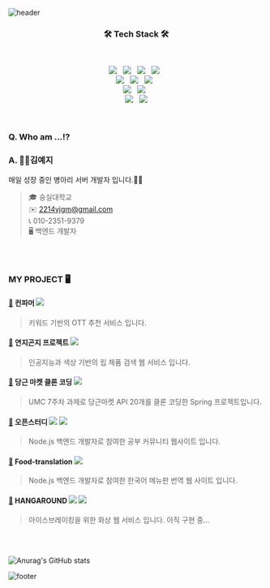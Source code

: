 ![header](https://capsule-render.vercel.app/api?type=slice&color=8e72dc&height=200&section=header&text=&fontSize=90)
<br><h3 align="center"><b>🛠 Tech Stack 🛠</b></h3></br>
<p align="center">
  <img src="https://img.shields.io/badge/Java-007396?style=flat-square&logo=Java&logoColor=white"/></a> &nbsp 
  <img src="https://img.shields.io/badge/C++-00599C?style=flat-square&logo=c%2B%2B&logoColor=white"/></a> &nbsp 
  <img src="https://img.shields.io/badge/Python-3776AB?style=flat-square&logo=Python&logoColor=white"/></a> &nbsp
<img src="https://img.shields.io/badge/JavaScript-F7DF1E?style=flat-square&logo=JavaScript&logoColor=white"/></a> &nbsp<br>
<img src="https://img.shields.io/badge/Spring Boot-6DB33F?style=flat-square&logo=Spring Boot&logoColor=white"/></a> &nbsp
<img src="https://img.shields.io/badge/Node.js-339933?style=flat-square&logo=Node.js&logoColor=white"/></a> &nbsp
<img src="https://img.shields.io/badge/Express-000000?style=flat-square&logo=Express&logoColor=white"/></a> &nbsp <br>
<img src="https://img.shields.io/badge/MongoDB-47A248?style=flat-square&logo=MongoDB&logoColor=white"/></a> &nbsp 
<img src="https://img.shields.io/badge/MySQL-4479A1?style=flat-square&logo=MySQL&logoColor=white"/></a> &nbsp <br>
<img src="https://img.shields.io/badge/Amazon AWS-232F3E?style=flat-square&logo=Amazon%20AWS&logoColor=white"/></a> &nbsp 
<img src="https://img.shields.io/badge/Figma-F24E1E?style=flat-square&logo=Figma&logoColor=white"/>

</p>
 
<br>  

### Q. Who am ...⁉️

### A. 👩‍💻**김예지**
매일 성장 중인 병아리 서버 개발자 입니다.🐣🐣

> 🎓 숭실대학교  
✉️ 2214yjgm@gmail.com  
📞 010-2351-9379  
🖥️ 백엔드 개발자   

<br> </br>

### MY PROJECT 🖥️

#### <a href = "https://github.com/Corn-Farmer/CornFarmer-Server">:link:</a> 컨파머 <img src="https://img.shields.io/badge/Spring Boot-6DB33F?style=flat-square&logo=Spring Boot&logoColor=white"/></a>

>키워드 기반의 OTT 추천 서비스 입니다. 

#### <a href = "https://github.com/TeamJEJU/yeonjigonji_backend">:link:</a> 연지곤지 프로젝트 <img src="https://img.shields.io/badge/Spring Boot-6DB33F?style=flat-square&logo=Spring Boot&logoColor=white"/></a>

>인공지능과 색상 기반의 립 제품 검색 웹 서비스 입니다.

#### <a href = "https://github.com/2214yj/UMC-carrot-market-clone-coding">:link:</a> 당근 마켓 클론 코딩 <img src="https://img.shields.io/badge/Spring Boot-6DB33F?style=flat-square&logo=Spring Boot&logoColor=white"/></a>

>UMC 7주차 과제로 당근마켓 API 20개를 클론 코딩한 Spring 프로젝트입니다.

#### <a href = "https://github.com/HamInKyou/openstudy">:link:</a> 오픈스터디 <img src="https://img.shields.io/badge/Node.js-339933?style=flat-square&logo=Node.js&logoColor=white"/></a> <img src="https://img.shields.io/badge/Express-000000?style=flat-square&logo=Express&logoColor=white"/></a>

>Node.js 백엔드 개발자로 참여한 공부 커뮤니티 웹사이트 입니다.

#### <a href = "https://github.com/2214yj/FOOD-translation">:link:</a> Food-translation <img src="https://img.shields.io/badge/Node.js-339933?style=flat-square&logo=Node.js&logoColor=white"/></a>

>Node.js 백엔드 개발자로 참여한 한국어 메뉴판 번역 웹 사이트 입니다.

#### <a href = "https://github.com/HangAround/HangAround-Back">:link:</a> HANGAROUND <img src="https://img.shields.io/badge/Node.js-339933?style=flat-square&logo=Node.js&logoColor=white"/></a> <img src="https://img.shields.io/badge/Express-000000?style=flat-square&logo=Express&logoColor=white"/></a> 
>아이스브레이킹을 위한 화상 웹 서비스 입니다. 아직 구현 중...
  
  
<br></br>
   

![Anurag's GitHub stats](https://github-readme-stats.vercel.app/api?username=2214yj&show_icons=true&theme=buefy)

![footer](https://capsule-render.vercel.app/api?type=slice&color=e4ddf7&height=200&section=footer&text=&fontSize=90)
